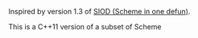 Inspired by version 1.3 of
[SIOD (Scheme in one defun)](https://github.com/black13/siod88).

This is a C++11 version of a subset of Scheme